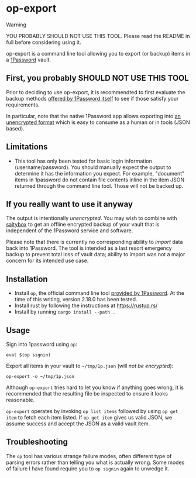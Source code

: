 # op-export

> [!WARNING]
> YOU PROBABLY SHOULD NOT USE THIS TOOL. Please read the README in full
> before considering using it.

op-export is a command line tool allowing you to export (or backup)
items in a [1Password](https://1password.com/) vault.

## First, you probably SHOULD NOT USE THIS TOOL

Prior to deciding to use op-export, it is recommendted to first
evaluate the backup methods [offered by 1Password
itself](https://support.1password.com/backups/) to see if those
satisfy your requirements.

In particular, note that the native 1Password app allows exporting
into [an unencrypted
format](https://support.1password.com/1pux-format/) which is easy to
consume as a human or in tools (JSON based).

## Limitations

* This tool has only been tested for basic login information
  (username/password). You should manually expect the output
  to determine it has the information you expect. For example,
  "document" items in 1password do not contain file contents
  inline in the item JSON returned through the command line
  tool. Those will not be backed up.

## If you really want to use it anyway

The output is intentionally *unencrypted*. You may wish to combine
with [saltybox](https://github.com/scode/saltybox) to get an offline
encrypted backup of your vault that is independent of the 1Password
service and software.

Please note that there is currently no corresponding ability to
*import* data back into 1Password. The tool is intended as a last
resort emergency backup to prevent total loss of vault data; ability
to import was not a major concern for its intended use case.

## Installation

* Install `op`, the official command line tool [provided by 1Password](https://1password.com/downloads/command-line/).
  At the time of this writing, version 2.18.0 has been tested.
* Install rust by following the instructions at https://rustup.rs/
* Install by running `cargo install --path .`

## Usage

Sign into 1password using `op`:

```
eval $(op signin)
```

Export all items in your vault to `~/tmp/1p.json` (will *not be encrypted*):

```
op-export -o ~/tmp/1p.json
```

Although `op-export` tries hard to let you know if anything goes
wrong, it is recommended that the resulting file be inspected to
ensure it looks reasonable.

`op-export` operates by invoking `op list items` followed by using `op
get item` to fetch each item listed. If `op get item` gives us valid
JSON, we assume success and accept the JSON as a valid vault item.

## Troubleshooting

The `op` tool has various strange failure modes, often different type
of parsing errors rather than telling you what is actually wrong. Some
modes of failure I have found require you to `op signin` again to
unwedge it.
